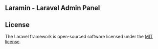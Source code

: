 ## Laramin - Laravel Admin Panel

## License

The Laravel framework is open-sourced software licensed under the [MIT license](https://opensource.org/licenses/MIT).

